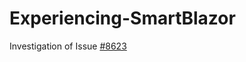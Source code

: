 # Experiencing-SmartBlazor
Investigation of  Issue [#8623](https://github.com/aspnet/AspNetCore/issues/8623) 
